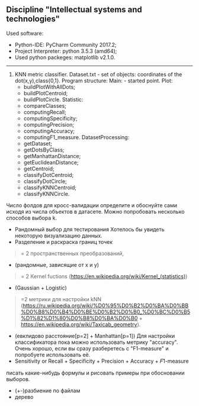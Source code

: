 Discipline "Intellectual systems and technologies"
---------------------------------------------------
Used software:
- Python-IDE: PyCharm Community 2017.2;
- Project Interpreter: python 3.5.3 (amd64);
- Used python packeges: matplotlib v2.1.0.
--------------------------------------------------- 
1. KNN metric classifier.
  Dataset.txt - set of objects: coordinates of the dot(x,y),class{0,1}.
  Program structure:
    Main:
	    - started point.
    Plot:
      - buildPlotWithAllDots;
      - buildPlotCentroid;
      - buildPlotCircle.
    Statistic:
      - compareClasses;
      - computingRecall;
      - computingSpecificity;
      - computingPrecision;
      - computingAccuracy;
      - computingF1_measure.
    DatasetProcessing:
      - getDataset;
      - getDotsByClass;
      - getManhattanDistance;
      - getEuclideanDistance;
      - getCentroid;
      - classifyDotCentroid;
      - classifyDotCircle;
      - classifyKNNCentroid;
      - classifyKNNCircle.


Число фолдов для кросс-валидации определите и обоснуйте сами исходя из числа объектов в датасете.
Можно попробовать несколько способов выбора k.
- Рандомный выбор для тестирования
Хотелось бы увидеть некоторую визуализацию данных.
- Разделение и раскраска границ точек
>= 2 пространственных преобразований,
- (рандомные, зависящие от x и y)
>= 2 Kernel fuctions (https://en.wikipedia.org/wiki/Kernel_(statistics))
- (Gaussian + Logistic)
>=2 метрики для настройки kNN (https://ru.wikipedia.org/wiki/%D0%95%D0%B2%D0%BA%D0%BB%D0%B8%D0%B4%D0%BE%D0%B2%D0%B0_%D0%BC%D0%B5%D1%82%D1%80%D0%B8%D0%BA%D0%B0 + https://en.wikipedia.org/wiki/Taxicab_geometry).
- (евклидово расстояние[p=2] + Manhattan[p=1])
Для настройки классификатора пока можно использовать метрику "accuracy". Очень хорошо, если вы сразу разберетесь с "F1-measure" и попробуете использовать её.
- Sensitivity or Recall + Specificity + Precision + Accuracy + 𝐹1-measure

писать какие-нибудь формулы и рисовать примеры при обосновании выборов.

- (+-)разбиение по файлам
- дерево

